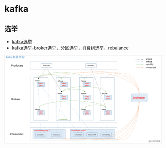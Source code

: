 # kafka


## 选举

* [kafka选举](https://zhuanlan.zhihu.com/p/331907620)
* [kafka选举-broker选举，分区选举，消费组选举，rebalance](https://jishuin.proginn.com/p/763bfbd5e2c6)

![](./res/kafka-framework.png "")